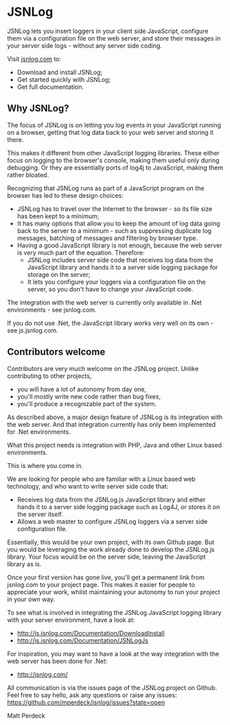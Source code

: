 # JSNLog

JSNLog lets you insert loggers in your client side JavaScript, configure them via a configuration file on the web server, and store their messages in your server side logs - without any server side coding.

Visit [jsnlog.com](http://www.jsnlog.com) to:

* Download and install JSNLog; 
* Get started quickly with JSNLog;
* Get full documentation.

## Why JSNLog?

The focus of JSNLog is on letting you log events in your JavaScript running on a browser, getting that log data back to your web server and storing it there.

This makes it different from other JavaScript logging libraries. These either focus on logging to the browser's console, making them useful only during debugging. Or they are essentially ports of log4j to JavaScript, making them rather bloated.

Recognizing that JSNLog runs as part of a JavaScript program on the browser has led to these design choices:

* JSNLog has to travel over the Internet to the browser - so its file size has been kept to a minimum;
* It has many options that allow you to keep the amount of log data going back to the server to a minimum - such as suppressing duplicate log messages, batching of messages and filtering by browser type.
* Having a good JavaScript library is not enough, because the web server is very much part of the equation. Therefore:
   * JSNLog includes server side code that receives log data from the JavaScript library and hands it to a server side logging package for storage on the server;
   * It lets you configure your loggers via a configuration file on the server, so you don't have to change your JavaScript code.

The integration with the web server is currently only available in .Net environments - see jsnlog.com.

If you do not use .Net, the JavaScript library works very well on its own - see js.jsnlog.com.

## Contributors welcome

Contributors are very much welcome on the JSNLog project. Unlike contributing to other projects, 
* you will have a lot of autonomy from day one, 
* you'll mostly write new code rather than bug fixes,
* you'll produce a recognizable part of the system. 

As described above, a major design feature of JSNLog is its integration with the web server. And that integration currently has only been implemented for .Net environments.

What this project needs is integration with PHP, Java and other Linux based environments.

This is where you come in.

We are looking for people who are familiar with a Linux based web technology, and who want to write server side code that:
* Receives log data from the JSNLog.js JavaScript library and either hands it to a server side logging package such as Log4J, or stores it on the server itself.
* Allows a web master to configure JSNLog loggers via a server side configuration file.

Essentially, this would be your own project, with its own Github page. But you would be leveraging the work already done to develop the JSNLog.js library. Your focus would be on the server side, leaving the JavaScript library as is.

Once your first version has gone live, you'll get a permanent link from jsnlog.com to your project page. This makes it easier for people to appreciate your work, whilst maintaining your autonomy to run your project in your own way.

To see what is involved in integrating the JSNLog JavaScript logging library with your server environment, have a look at:
* http://js.jsnlog.com/Documentation/DownloadInstall
* http://js.jsnlog.com/Documentation/JSNLogJs

For inspiration, you may want to have a look at the way integration with the web server has been done for .Net:
* http://jsnlog.com/

All communication is via the issues page of the JSNLog project on Github. Feel free to say hello, ask any questions or raise any issues:
https://github.com/mperdeck/jsnlog/issues?state=open

Matt Perdeck

